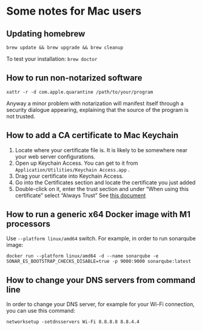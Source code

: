 # Some notes for Mac users
## Updating homebrew
`brew update && brew upgrade && brew cleanup`

To test your installation:
`brew doctor`

## How to run non-notarized software
`xattr -r -d com.apple.quarantine /path/to/your/program`

Anyway a minor problem with notarization will manifest itself through a security dialogue appearing, explaining that the source of the program is not trusted.

## How to add a CA certificate to Mac Keychain
1. Locate where your certificate file is. It is likely to be somewhere near your web server configurations.
2. Open up Keychain Access. You can get to it from  `Application/Utilities/Keychain Access.app` .
3. Drag your certificate into Keychain Access.
4. Go into the Certificates section and locate the certificate you just added
5. Double-click on it, enter the trust section and under “When using this certificate” select “Always Trust”
   See [this document](https://tosbourn.com/getting-os-x-to-trust-self-signed-ssl-certificates/)

## How to run a generic x64 Docker image with M1 processors
Use `--platform linux/amd64` switch. For example, in order to run sonarqube image:

```docker run --platform linux/amd64 -d --name sonarqube -e SONAR_ES_BOOTSTRAP_CHECKS_DISABLE=true -p 9000:9000 sonarqube:latest```

## How to change your DNS servers from command line
In order to change your DNS server, for example for your Wi-Fi connection, you can use this command:

```networksetup -setdnsservers Wi-Fi 8.8.8.8 8.8.4.4```
